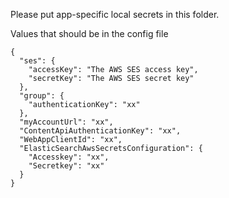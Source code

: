 Please put app-specific local secrets in this folder.

Values that should be in the config file

```
{
  "ses": {
    "accessKey": "The AWS SES access key",
    "secretKey": "The AWS SES secret key"
  },
  "group": {
    "authenticationKey": "xx"
  },
  "myAccountUrl": "xx", 
  "ContentApiAuthenticationKey": "xx",
  "WebAppClientId": "xx",
  "ElasticSearchAwsSecretsConfiguration": {
    "Accesskey": "xx",
    "Secretkey": "xx"
  }
}
```
